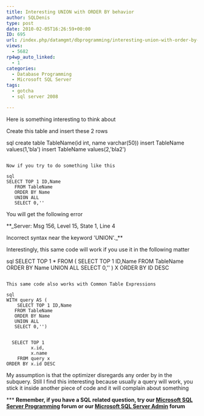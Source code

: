 ```yaml
---
title: Interesting UNION with ORDER BY behavior
author: SQLDenis
type: post
date: 2010-02-05T16:26:59+00:00
ID: 695
url: /index.php/datamgmt/dbprogramming/interesting-union-with-order-by-behaviou/
views:
  - 5682
rp4wp_auto_linked:
  - 1
categories:
  - Database Programming
  - Microsoft SQL Server
tags:
  - gotcha
  - sql server 2008

---
```

Here is something interesting to think about

Create this table and insert these 2 rows

sql
create table TableName(id int, name varchar(50))
insert TableName values(1,'bla')
insert TableName values(2,'bla2')
```

Now if you try to do something like this

sql
SELECT TOP 1 ID,Name
   FROM TableName
   ORDER BY Name
   UNION ALL
   SELECT 0,''
```

You will get the following error

**_Server: Msg 156, Level 15, State 1, Line 4
  
Incorrect syntax near the keyword 'UNION'._**

Interestingly, this same code will work if you use it in the following matter

sql
SELECT TOP 1 *
FROM (
   SELECT TOP 1 ID,Name
   FROM TableName
   ORDER BY Name
   UNION ALL
   SELECT 0,''
) X
ORDER BY ID DESC
```

This same code also works with Common Table Expressions

sql
WITH query AS (
    SELECT TOP 1 ID,Name
   FROM TableName
   ORDER BY Name
   UNION ALL
   SELECT 0,'')


  SELECT TOP 1
         x.id,
         x.name
    FROM query x
ORDER BY x.id DESC
```

My assumption is that the optimizer disregards any order by in the subquery. Still I find this interesting because usually a query will work, you stick it inside another piece of code and it will complain about something

\*** **Remember, if you have a SQL related question, try our [Microsoft SQL Server Programming][1] forum or our [Microsoft SQL Server Admin][2] forum**<ins></ins>

 [1]: http://forum.ltd.local/viewforum.php?f=17
 [2]: http://forum.ltd.local/viewforum.php?f=22